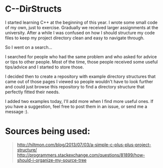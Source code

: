C--DirStructs
=============

I started learning C++ at the beginning of this year. I wrote some small code of my own, just to exercise.
Gradually we received larger assignments at the university. After a while I was confused on how I should structure my code files to keep my project directory clean and easy to navigate through.

So I went on a search...

I searched for people who had the same problem and who asked for advice or tips to other people. Most of the time, those people received some useful tips/advice and I started to store those.

I decided then to create a repository with example directory structures that came out of those pages I viewed so people wouldn't have to look further and could just browse this repository to find a directory structure that perfectly fitted their needs.

I added two examples today, I'll add more when I find more useful ones. If you have a suggestion, feel free to post them in an issue, or send me a message :).

Sources being used:
===================

> http://hiltmon.com/blog/2013/07/03/a-simple-c-plus-plus-project-structure/
> http://programmers.stackexchange.com/questions/81899/how-should-i-organize-my-source-tree


